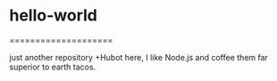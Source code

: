 # hello-world
====================

just another repository
+Hubot here, I like Node.js and coffee
them far superior to earth tacos.
